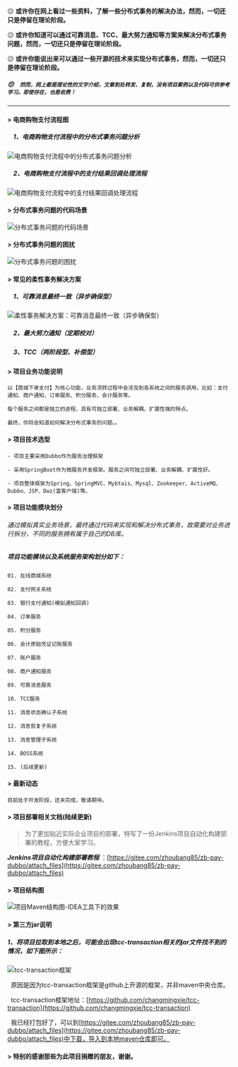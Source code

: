 
:confused: **或许你在网上看过一些资料，了解一些分布式事务的解决办法，然而，一切还只是停留在理论阶段。** 

:confused: **或许你知道可以通过可靠消息、TCC、最大努力通知等方案来解决分布式事务问题，然而，一切还只是停留在理论阶段。** 

:confused: **或许你能说出来可以通过一些开源的技术来实现分布式事务，然而，一切还只是停留在理论阶段。** 

#####  :pensive:  &nbsp;&nbsp; `然而，网上都是理论性的文字介绍，文章到处转发、复制，没有项目案例以及代码可供参考学习。即使存在，也是收费！`
---

#### > 电商购物支付流程图
##### &nbsp;&nbsp;&nbsp;&nbsp;1、电商购物支付流程中的分布式事务问题分析
![电商购物支付流程中的分布式事务问题分析](https://gitee.com/uploads/images/2017/1020/001517_8fac1a97_341760.png "电商购物支付流程中的分布式事务问题分析.png")
##### &nbsp;&nbsp;&nbsp;&nbsp;2、电商购物支付流程中的支付结果回调处理流程
![电商购物支付流程中的支付结果回调处理流程](https://gitee.com/uploads/images/2017/1020/145606_36858603_341760.png "电商购物支付流程中的支付结果回调处理流程.png")

#### > 分布式事务问题的代码场景
![分布式事务问题的代码场景](https://gitee.com/uploads/images/2017/1020/193700_b10164df_341760.png "分布式事务问题的代码场景.png")

#### > 分布式事务问题的困扰
![分布式事务问题的困扰](https://gitee.com/uploads/images/2017/1020/181453_55918c87_341760.png "分布式事务问题的困扰.png")

#### > 常见的柔性事务解决方案
##### &nbsp;&nbsp;&nbsp;&nbsp;1、可靠消息最终一致（异步确保型）
![柔性事务解决方案：可靠消息最终一致（异步确保型）](https://gitee.com/uploads/images/2017/1020/192740_571de239_341760.png "柔性事务解决方案：可靠消息最终一致（异步确保型）.png")
##### &nbsp;&nbsp;&nbsp;&nbsp;2、最大努力通知（定期校对）
##### &nbsp;&nbsp;&nbsp;&nbsp;3、TCC（两阶段型、补偿型）


#### > 项目业务功能说明
    以【商城下单支付】为核心功能，业务流转过程中会涉及到各系统之间的服务调用，比如：支付通知、商户通知、订单服务、积分服务、会计服务等。
    
    每个服务之间都是独立的进程，具有可独立部署、业务解耦、扩展性强的特点。

    最终，你将会知道如何解决分布式事务的问题。。


#### > 项目技术选型
    - 项目主要采用Dubbo作为服务治理框架

    - 采用SpringBoot作为微服务开发框架。服务之间可独立部署、业务解耦、扩展性好。

    - 项目整体框架为Spring、SpringMVC、Mybtais、Mysql、Zookeeper、ActiveMQ、Dubbo、JSP、Dwz(富客户端)等。

#### > 项目功能模块划分
###### 通过模拟真实业务场景，最终通过代码来实现和解决分布式事务，故需要对业务进行拆分，不同的服务拥有属于自己的DB库。

##### 项目功能模块以及系统服务架构划分如下：
`01. 在线商城系统`

`02. 支付网关系统`

`03. 银行支付通知(模拟通知回调)`

`04. 订单服务`

`05. 积分服务`

`06. 会计原始凭证记账服务`

`07. 账户服务`

`08. 商户通知服务`

`09. 可靠消息服务`

`10. TCC服务`

`11. 消息状态确认子系统`

`12. 消息恢复子系统`

`13. 消息管理子系统`

`14. BOSS系统`

`15. (后续更新)`

#### > 最新动态
    目前处于开发阶段，还未完成，敬请期待。

#### > 项目部署相关文档(陆续更新)
> 为了更加贴近实际企业项目的部署，特写了一份Jenkins项目自动化构建部署的教程，方便大家学习。

 **_Jenkins项目自动化构建部署教程_** ：[https://gitee.com/zhoubang85/zb-pay-dubbo/attach_files](https://gitee.com/zhoubang85/zb-pay-dubbo/attach_files)

#### > 项目结构图
![项目Maven结构图-IDEA工具下的效果](https://gitee.com/uploads/images/2017/1019/133402_70df580c_341760.jpeg "01.jpg")

#### > 第三方jar说明
##### 1、将项目拉取到本地之后，可能会出现tcc-transaction相关的jar文件找不到的情况，如下图所示：

![tcc-transaction框架](https://gitee.com/uploads/images/2017/1020/123216_c32f8ae9_341760.jpeg "01.jpg")

&nbsp;&nbsp;原因是因为tcc-transaction框架是github上开源的框架，并非maven中央仓库。

&nbsp;&nbsp;tcc-transaction框架地址：[https://github.com/changmingxie/tcc-transaction](https://github.com/changmingxie/tcc-transaction)

&nbsp;&nbsp;我已经打包好了，可以到[https://gitee.com/zhoubang85/zb-pay-dubbo/attach_files](https://gitee.com/zhoubang85/zb-pay-dubbo/attach_files)中下载，导入到本地maven仓库即可。

#### > 特别的感谢那些为此项目捐赠的朋友，谢谢。
